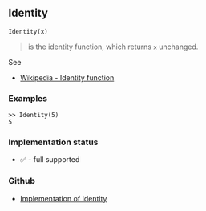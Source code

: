 ## Identity

```
Identity(x)
```

> is the identity function, which returns `x` unchanged. 

See
* [Wikipedia - Identity function](https://en.wikipedia.org/wiki/Identity_function)

### Examples

```
>> Identity(5)
5
```

### Implementation status

* &#x2705; - full supported

### Github

* [Implementation of Identity](https://github.com/axkr/symja_android_library/blob/master/symja_android_library/matheclipse-core/src/main/java/org/matheclipse/core/builtin/PatternMatching.java#L933) 
